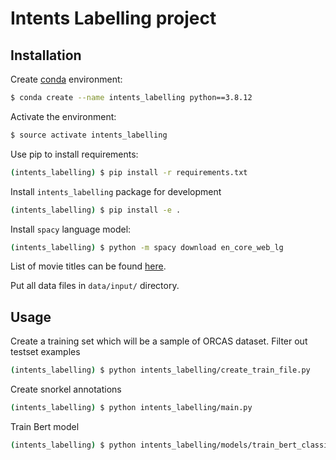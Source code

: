 # Intents Labelling project


## Installation 

Create [conda](https://docs.conda.io/en/latest/miniconda.html) environment:

```bash
$ conda create --name intents_labelling python==3.8.12
```

Activate the environment:

```bash
$ source activate intents_labelling
```

Use pip to install requirements:

```bash
(intents_labelling) $ pip install -r requirements.txt
```


Install `intents_labelling` package for development

```bash
(intents_labelling) $ pip install -e .
```

Install `spacy` language model:

```bash
(intents_labelling) $ python -m spacy download en_core_web_lg
```


List of movie titles can be found [here](https://github.com/fivethirtyeight/data/blob/master/bechdel/movies.csv).

Put all data files in `data/input/` directory.


## Usage 

Create a training set which will be a sample of ORCAS dataset. Filter out testset examples

```bash
(intents_labelling) $ python intents_labelling/create_train_file.py
```

Create snorkel annotations

```bash
(intents_labelling) $ python intents_labelling/main.py
```

Train Bert model

```bash
(intents_labelling) $ python intents_labelling/models/train_bert_classifier.py
```

